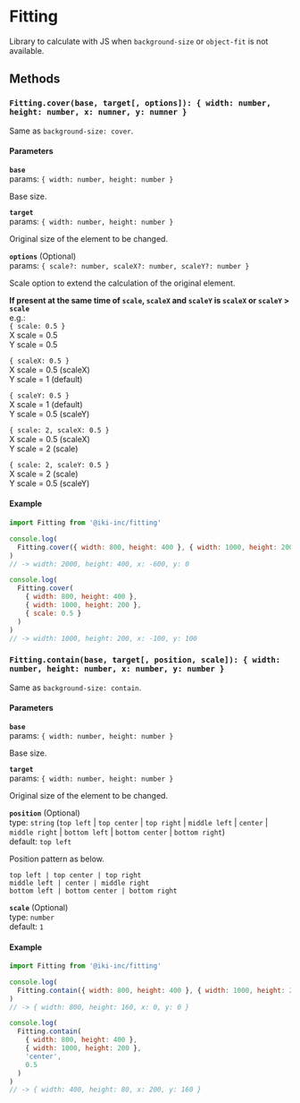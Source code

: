 # Fitting

Library to calculate with JS when `background-size` or `object-fit` is not available.

## Methods

### `Fitting.cover(base, target[, options]): { width: number, height: number, x: numner, y: numner }`

Same as `background-size: cover`.

#### Parameters

**`base`**  
params: `{ width: number, height: number }`

Base size.

**`target`**  
params: `{ width: number, height: number }`

Original size of the element to be changed.

**`options`** (Optional)  
params: `{ scale?: number, scaleX?: number, scaleY?: number }`

Scale option to extend the calculation of the original element.

**If present at the same time of `scale`, `scaleX` and `scaleY` is `scaleX` or `scaleY` > `scale`**  
e.g.:  
`{ scale: 0.5 }`  
X scale = 0.5  
Y scale = 0.5

`{ scaleX: 0.5 }`  
X scale = 0.5 (scaleX)  
Y scale = 1 (default)

`{ scaleY: 0.5 }`  
X scale = 1 (default)  
Y scale = 0.5 (scaleY)

`{ scale: 2, scaleX: 0.5 }`  
X scale = 0.5 (scaleX)  
Y scale = 2 (scale)

`{ scale: 2, scaleY: 0.5 }`  
X scale = 2 (scale)  
Y scale = 0.5 (scaleY)

#### Example

```js
import Fitting from '@iki-inc/fitting'

console.log(
  Fitting.cover({ width: 800, height: 400 }, { width: 1000, height: 200 })
)
// -> width: 2000, height: 400, x: -600, y: 0

console.log(
  Fitting.cover(
    { width: 800, height: 400 },
    { width: 1000, height: 200 },
    { scale: 0.5 }
  )
)
// -> width: 1000, height: 200, x: -100, y: 100
```

### `Fitting.contain(base, target[, position, scale]): { width: number, height: number, x: number, y: number }`

Same as `background-size: contain`.

#### Parameters

**`base`**  
params: `{ width: number, height: number }`

Base size.

**`target`**  
params: `{ width: number, height: number }`

Original size of the element to be changed.

**`position`** (Optional)  
type: `string` (`top left` | `top center` | `top right` | `middle left` | `center` | `middle right` | `bottom left`
| `bottom center` | `bottom right`)  
default: `top left`

Position pattern as below.

```
top left | top center | top right
middle left | center | middle right
bottom left | bottom center | bottom right
```

**`scale`** (Optional)  
type: `number`  
default: `1`

#### Example

```js
import Fitting from '@iki-inc/fitting'

console.log(
  Fitting.contain({ width: 800, height: 400 }, { width: 1000, height: 200 })
)
// -> { width: 800, height: 160, x: 0, y: 0 }

console.log(
  Fitting.contain(
    { width: 800, height: 400 },
    { width: 1000, height: 200 },
    'center',
    0.5
  )
)
// -> { width: 400, height: 80, x: 200, y: 160 }
```
